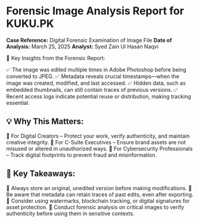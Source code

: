 # Forensic Image Analysis Report for KUKU.PK

**Case Reference:** Digital Forensic Examination of Image File
**Date of Analysis:** March 25, 2025
**Analyst:** Syed Zain Ul Hasan Naqvi



📌 Key Insights from the Forensic Report:

✅ The image was edited multiple times in Adobe Photoshop before being converted to JPEG.
✅ Metadata reveals crucial timestamps—when the image was created, modified, and last accessed.
✅ Hidden data, such as embedded thumbnails, can still contain traces of previous versions.
✅ Recent access logs indicate potential reuse or distribution, making tracking essential.

## 💡 Why This Matters:
🔹 For Digital Creators – Protect your work, verify authenticity, and maintain creative integrity.
🔹 For C-Suite Executives – Ensure brand assets are not misused or altered in unauthorized ways.
🔹 For Cybersecurity Professionals – Track digital footprints to prevent fraud and misinformation.

## 🚀 Key Takeaways:
🔹 Always store an original, unedited version before making modifications.
🔹 Be aware that metadata can retain traces of past edits, even after exporting.
🔹 Consider using watermarks, blockchain tracking, or digital signatures for asset protection.
🔹 Conduct forensic analysis on critical images to verify authenticity before using them in sensitive contexts.
